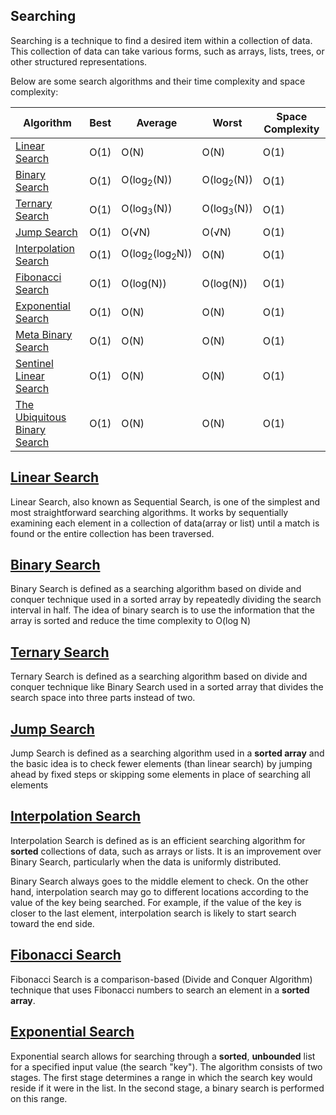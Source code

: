 <h2>Searching</h2>

Searching is a technique to find a desired item within a collection of data. This collection of data can take various forms, such as arrays, lists, trees, or other structured representations.

Below are some search algorithms and their time complexity and space complexity:

| Algorithm                                                                                                                                    | Best | Average                              | Worst                 | Space Complexity |
| -------------------------------------------------------------------------------------------------------------------------------------------- | ---- | ------------------------------------ | --------------------- | ---------------- |
| <a href="https://github.com/sanjay9616/data-structure-and-alogrithms/tree/master/Searching/Linear%20Search">Linear Search</a>                | O(1) | O(N)                                 | O(N)                  | O(1)             |
| <a href="https://github.com/sanjay9616/data-structure-and-alogrithms/tree/master/Searching/Binary%20Search">Binary Search</a>                | O(1) | O(log<sub>2</sub>(N))                | O(log<sub>2</sub>(N)) | O(1)             |
| <a href="https://github.com/sanjay9616/data-structure-and-alogrithms/tree/master/Searching/Linear%20Search">Ternary Search</a>               | O(1) | O(log<sub>3</sub>(N))                | O(log<sub>3</sub>(N)) | O(1)             |
| <a href="https://github.com/sanjay9616/data-structure-and-alogrithms/tree/master/Searching/Linear%20Search">Jump Search</a>                  | O(1) | O(√N)                                | O(√N)                 | O(1)             |
| <a href="https://github.com/sanjay9616/data-structure-and-alogrithms/tree/master/Searching/Linear%20Search">Interpolation Search</a>         | O(1) | O(log<sub>2</sub>(log<sub>2</sub>N)) | O(N)                  | O(1)             |
| <a href="https://github.com/sanjay9616/data-structure-and-alogrithms/tree/master/Searching/Linear%20Search">Fibonacci Search</a>             | O(1) | O(log(N))                            | O(log(N))             | O(1)             |
| <a href="https://github.com/sanjay9616/data-structure-and-alogrithms/tree/master/Searching/Linear%20Search">Exponential Search</a>           | O(1) | O(N)                                 | O(N)                  | O(1)             |
| <a href="https://github.com/sanjay9616/data-structure-and-alogrithms/tree/master/Searching/Linear%20Search">Meta Binary Search</a>           | O(1) | O(N)                                 | O(N)                  | O(1)             |
| <a href="https://github.com/sanjay9616/data-structure-and-alogrithms/tree/master/Searching/Linear%20Search">Sentinel Linear Search</a>       | O(1) | O(N)                                 | O(N)                  | O(1)             |
| <a href="https://github.com/sanjay9616/data-structure-and-alogrithms/tree/master/Searching/Linear%20Search">The Ubiquitous Binary Search</a> | O(1) | O(N)                                 | O(N)                  | O(1)             |

<h2><a href="https://github.com/sanjay9616/data-structure-and-alogrithms/tree/master/Searching/Linear%20Search">Linear Search</a></h2>

Linear Search, also known as Sequential Search, is one of the simplest and most straightforward searching algorithms. It works by sequentially examining each element in a collection of data(array or list) until a match is found or the entire collection has been traversed.

<h2><a href="https://github.com/sanjay9616/data-structure-and-alogrithms/tree/master/Searching/Binary%20Search">Binary Search</a></h2>

Binary Search is defined as a searching algorithm based on divide and conquer technique used in a sorted array by repeatedly dividing the search interval in half. The idea of binary search is to use the information that the array is sorted and reduce the time complexity to O(log N)

<h2><a href="https://github.com/sanjay9616/data-structure-and-alogrithms/blob/master/Searching/Ternary%20Search/README.md">Ternary Search</a></h2>

Ternary Search is defined as a searching algorithm based on divide and conquer technique like Binary Search used in a sorted array that divides the search space into three parts instead of two.

<h2><a href="https://github.com/sanjay9616/data-structure-and-alogrithms/blob/master/Searching/Jump%20Search/README.md">Jump Search</a></h2>

Jump Search is defined as a searching algorithm used in a **sorted array** and the basic idea is to check fewer elements (than linear search) by jumping ahead by fixed steps or skipping some elements in place of searching all elements

<h2><a href="https://github.com/sanjay9616/data-structure-and-alogrithms/blob/master/Searching/Interpolation%20Search/README.md">Interpolation Search</a></h2>

Interpolation Search is defined as is an efficient searching algorithm for **sorted** collections of data, such as arrays or lists. It is an improvement over Binary Search, particularly when the data is uniformly distributed.

Binary Search always goes to the middle element to check. On the other hand, interpolation search may go to different locations according to the value of the key being searched. For example, if the value of the key is closer to the last element, interpolation search is likely to start search toward the end side.

<h2><a href="https://github.com/sanjay9616/data-structure-and-alogrithms/blob/master/Searching/Fibonacci%20Search/README.md">Fibonacci Search</a></h2>

Fibonacci Search is a comparison-based (Divide and Conquer Algorithm) technique that uses Fibonacci numbers to search an element in a **sorted array**.

<h2><a href="https://github.com/sanjay9616/data-structure-and-alogrithms/blob/master/Searching/Exponential%20Search/README.md">Exponential Search</a></h2>

Exponential search allows for searching through a **sorted**, **unbounded** list for a specified input value (the search "key"). The algorithm consists of two stages. The first stage determines a range in which the search key would reside if it were in the list. In the second stage, a binary search is performed on this range.